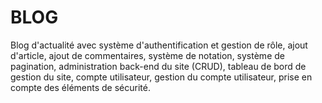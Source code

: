 # BLOG

Blog d'actualité avec système d'authentification et gestion de rôle, ajout d'article, ajout de commentaires, système de notation, système de pagination, administration back-end du site (CRUD), tableau de bord de gestion du site, compte utilisateur, gestion du compte utilisateur, prise en compte des éléments de sécurité.
